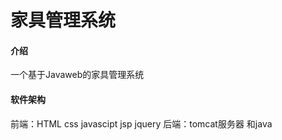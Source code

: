 # 家具管理系统

#### 介绍
一个基于Javaweb的家具管理系统

#### 软件架构
前端：HTML css javascipt jsp jquery
后端：tomcat服务器 和java

